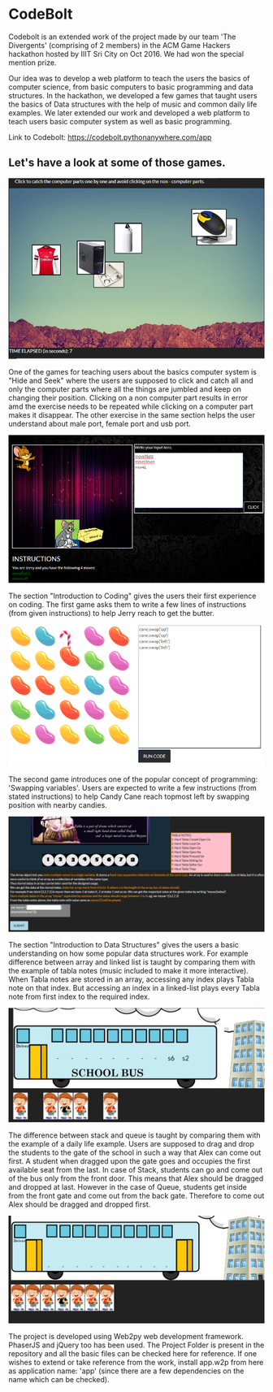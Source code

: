 # CodeBolt
Codebolt is an extended work of the project made by our team 'The Divergents' (comprising of 2 members) in the ACM Game Hackers hackathon hosted by IIIT Sri City on Oct 2016. We had won the special mention prize.       

Our idea was to develop a web platform to teach the users the basics of computer science, from basic computers to basic programming and data structures. In the hackathon, we developed a few games that taught users the basics of Data structures with the help of music and common daily life examples. We later extended our work and developed a web platform to teach users basic computer system as well as basic programming.

Link to Codebolt: https://codebolt.pythonanywhere.com/app 

## Let's have a look at some of those games.

![Hide and Seek Game](attachmentsForReadMe/HideAndSeek.PNG "" )

One of the games for teaching users about the basics computer system is "Hide and Seek" where the users are supposed to click and catch all and only the computer parts where all the things are jumbled and keep on changing their position. Clicking on a non computer part results in error amd the exercise needs to be repeated while clicking on a computer part makes it disappear.
The other exercise in the same section helps the user understand about male port, female port and usb port.

![Jerry and Butter Game](attachmentsForReadMe/JerryAndButter.PNG "" )

 The section "Introduction to Coding" gives the users their first experience on coding. The first game asks them to write a few lines of instructions (from given instructions) to help Jerry reach to get the butter.
 
 ![Candy Swap Game](attachmentsForReadMe/CandySwap.PNG "" )
 
 The second game introduces one of the popular concept of programming: 'Swapping variables'. Users are expected to write a few instructions (from stated instructions) to help Candy Cane reach topmost left by swapping position with nearby candies.
 
 ![Tabla Notes Game](attachmentsForReadMe/TablaNotes.PNG "" )
 
 
The section "Introduction to Data Structures" gives the users a basic understanding on how some popular data structures work. For example difference between array and linked list is taught by comparing them with the example of tabla notes (music included to make it more interactive). When Tabla notes are stored in an array, accessing any index plays Tabla note on that index. But accessing an index in a linked-list plays every Tabla note from first index to the required index.

 ![Bus Stack Game](attachmentsForReadMe/BusStack.PNG "" )

The difference between stack and queue is taught by comparing them with the example of a daily life example. Users are supposed to drag and drop the students to the gate of the school in such a way that Alex can come out first. A student when dragged upon the gate goes and occupies the first available seat from the last. In case of Stack, students can go and come out of the bus only from the front door. This means that Alex should be dragged and dropped at last. However in the case of Queue, students get inside from the front gate and come out from the back gate. Therefore to come out Alex should be dragged and dropped first.

 ![Bus Queue Game](attachmentsForReadMe/BusQueue.PNG "" )
 
 
 The project is developed using Web2py web development framework. PhaserJS and jQuery too has been used. The Project Folder is present in the repository and all the basic files can be checked here for reference. If one wishes to extend or take reference from the work, install app.w2p from here as application name: 'app' (since there are a few dependencies on the name which can be checked).
